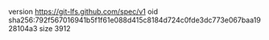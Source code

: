 version https://git-lfs.github.com/spec/v1
oid sha256:792f567016941b5f1f61e088d415c8184d724c0fde3dc773e067baa1928104a3
size 3912
